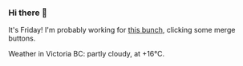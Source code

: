 ### Hi there :wave:

It's Friday! I'm probably working for [this bunch](https://github.com/kohofinancial), clicking some merge buttons.

Weather in Victoria BC: partly cloudy, at +16°C.
